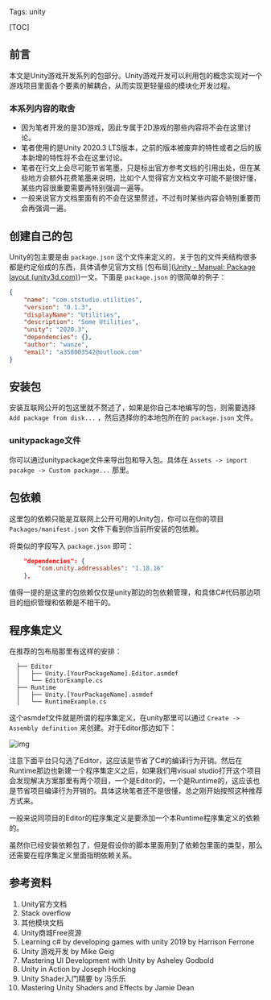 Tags: unity

[TOC]

## 前言

本文是Unity游戏开发系列的包部分。Unity游戏开发可以利用包的概念实现对一个游戏项目里面各个要素的解耦合，从而实现更轻量级的模块化开发过程。

### 本系列内容的取舍

- 因为笔者开发的是3D游戏，因此专属于2D游戏的那些内容将不会在这里讨论。
- 笔者使用的是Unity 2020.3 LTS版本，之前的版本被废弃的特性或者之后的版本新增的特性将不会在这里讨论。
- 笔者在行文上会尽可能节省笔墨，只是标出官方参考文档的引用出处，但在某些地方会额外花费笔墨来说明，比如个人觉得官方文档文字可能不是很好懂，某些内容很重要需要再特别强调一遍等。
- 一般来说官方文档里面有的不会在这里赘述，不过有时某些内容会特别重要而会再强调一遍。



## 创建自己的包

Unity的包主要是由 `package.json` 这个文件来定义的，关于包的文件夹结构很多都是约定俗成的东西，具体请参见官方文档 [包布局]([Unity - Manual: Package layout (unity3d.com)](https://docs.unity3d.com/2020.3/Documentation/Manual/cus-layout.html))一文。下面是 `package.json` 的很简单的例子：

```json
{
    "name": "com.ststudio.utilities",
    "version": "0.1.3",
    "displayName": "Utilities",
    "description": "Some Utilities",
    "unity": "2020.3",
    "dependencies": {},
    "author": "wanze",
    "email": "a358003542@outlook.com"
}
```

## 安装包

安装互联网公开的包这里就不赘述了，如果是你自己本地编写的包，则需要选择 `Add package from disk...` ，然后选择你的本地包所在的 `package.json` 文件。

### unitypackage文件

你可以通过unitypackage文件来导出包和导入包。具体在 `Assets -> import pacakge -> Custom package...` 那里。



## 包依赖

这里包的依赖只能是互联网上公开可用的Unity包，你可以在你的项目 `Packages/manifest.json` 文件下看到你当前所安装的包依赖。

将类似的字段写入 `package.json` 即可：

```json
    "dependencies": {
        "com.unity.addressables": "1.18.16"
    },
```

值得一提的是这里的包依赖仅仅是unity那边的包依赖管理，和具体C#代码那边项目的组织管理和依赖是不相干的。

## 程序集定义

在推荐的包布局那里有这样的安排：

```
  ├── Editor
  │   ├── Unity.[YourPackageName].Editor.asmdef
  │   └── EditorExample.cs
  ├── Runtime
  │   ├── Unity.[YourPackageName].asmdef
  │   └── RuntimeExample.cs
```

这个asmdef文件就是所谓的程序集定义，在unity那里可以通过 `Create -> Assembly definition` 来创建。对于Editor那边如下：

![img]({static}/images/游戏开发/unity_package_1.png)

注意下面平台只勾选了Editor，这应该是节省了C#的编译行为开销。然后在Runtime那边也新建一个程序集定义之后，如果我们用visual studio打开这个项目会发现解决方案那里有两个项目，一个是Editor的，一个是Runtime的，这应该也是节省项目编译行为开销的。具体这块笔者还不是很懂，总之刚开始按照这种推荐方式来。

一般来说同项目的Editor的程序集定义是要添加一个本Runtime程序集定义的依赖的。

虽然你已经安装依赖包了，但是假设你的脚本里面用到了依赖包里面的类型，那么还需要在程序集定义里面指明依赖关系。

## 参考资料

1. Unity官方文档
2. Stack overflow
3. 其他模块文档
4. Unity商城Free资源
5. Learning c# by developing games with unity 2019 by Harrison Ferrone
6. Unity 游戏开发 by  Mike Geig
7. Mastering UI Development with Unity by Asheley Godbold
8. Unity in Action by Joseph Hocking
9. Unity Shader入门精要 by 冯乐乐
2. Mastering Unity Shaders and Effects by Jamie Dean

